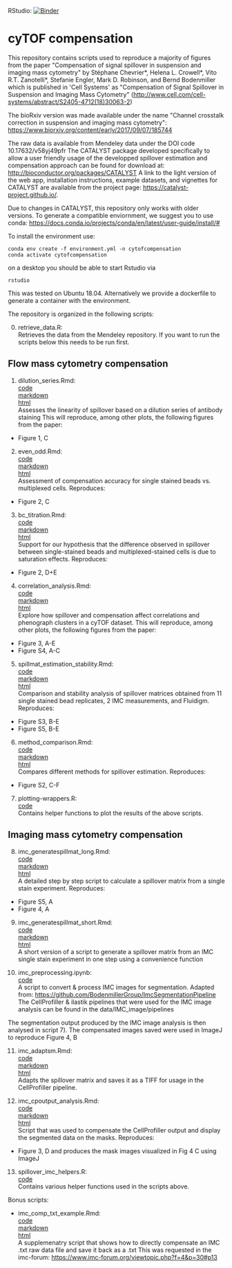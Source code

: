 RStudio: [![Binder](http://mybinder.org/badge_logo.svg)](https://mybinder.org/v2/gh/BodenmillerGroup/cyTOFcompensation/environment?urlpath=rstudio&filepath=README.md)
# cyTOF compensation

This repository contains scripts used to reproduce a majority of figures from the paper "Compensation of signal spillover in suspension and imaging mass cytometry" by Stéphane Chevrier\*, Helena L. Crowell\*, Vito R.T. Zanotelli\*, Stefanie Engler, Mark D. Robinson, and Bernd Bodenmiller which is published in 'Cell Systems' as "Compensation of Signal Spillover in Suspension and Imaging Mass Cytometry" (http://www.cell.com/cell-systems/abstract/S2405-4712(18)30063-2)

The bioRxiv version was made available under the name "Channel crosstalk correction in suspension and imaging mass cytometry": https://www.biorxiv.org/content/early/2017/09/07/185744

The raw data is available from Mendeley data under the DOI code 10.17632/v58yj49pfr
The CATALYST package developed specifically to allow a user friendly usage of the developped spillover estimation and compensation approach can be found for download at: http://bioconductor.org/packages/CATALYST
A link to the light version of the web app, installation instructions, example datasets, and vignettes for CATALYST are available from the project page: https://catalyst-project.github.io/. 

Due to changes in CATALYST, this repository only works with older versions. To generate a compatible enviornment, we suggest you to use conda:
https://docs.conda.io/projects/conda/en/latest/user-guide/install/#

To install the environment use:
```
conda env create -f environment.yml -n cytofcompensation
conda activate cytofcompensation
```
on a desktop you should be able to start Rstudio via

```
rstudio
```

This was tested on Ubuntu 18.04.
Alternatively we provide a dockerfile to generate a container with the environment.


The repository is organized in the following scripts:

0) retrieve_data.R:\
Retrieves the data from the Mendeley repository.
If you want to run the scripts below this needs to be run first.

## Flow mass cytometry compensation

1) dilution_series.Rmd: \
[code](scripts/dilution_series.Rmd) \
[markdown](scripts/dilution_series.md) \
[html](https://htmlpreview.github.io/?https://github.com/BodenmillerGroup/cyTOFcompensation/blob/master/scripts/dilution_series.html) \
Assesses the linearity of spillover based on a dilution series of antibody staining
This will reproduce, among other plots, the following figures from the paper:
* Figure 1, C

2) even_odd.Rmd: \
[code](scripts/even_odd.Rmd) \
[markdown](scripts/even_odd.md) \
[html](https://htmlpreview.github.io/?https://github.com/BodenmillerGroup/cyTOFcompensation/blob/master/scripts/even_odd.html) \
Assessment of compensation accuracy for single stained beads vs. multiplexed cells. Reproduces:
* Figure 2, C

3) bc_titration.Rmd: \
[code](scripts/bc_titration.Rmd) \
[markdown](scripts/bc_titration.md) \
[html](https://htmlpreview.github.io/?https://github.com/BodenmillerGroup/cyTOFcompensation/blob/master/scripts/bc_titration.html) \
Support for our hypothesis that the difference observed in spillover between single-stained beads and multiplexed-stained cells is due to saturation effects. Reproduces:
* Figure 2, D+E 

4) correlation_analysis.Rmd: \
[code](scripts/correlation_analysis.Rmd) \
[markdown](scripts/correlation_analysis.md) \
[html](https://rawgit.com/BodenmillerGroup/cyTOFcompensation/master/scripts/correlation_analysis.html) \
Explore how spillover and compensation affect correlations and phenograph clusters in a cyTOF dataset.
This will reproduce, among other plots, the following figures from the paper:
* Figure 3, A-E
* Figure S4, A-C

5) spillmat_estimation_stability.Rmd:\
[code](scripts/spillmat_estimation_stability.Rmd) \
[markdown](scripts/spillmat_estimation_stability.md) \
[html](https://htmlpreview.github.io/?https://github.com/BodenmillerGroup/cyTOFcompensation/blob/master/scripts/spillmat_estimation_stability.html) \
Comparison and stability analysis of spillover matrices obtained from 11 single stained bead replicates, 2 IMC measurements, and Fluidigm. Reproduces:
* Figure S3, B-E
* Figure S5, B-E

6) method_comparison.Rmd:\
[code](scripts/method_comparison.Rmd) \
[markdown](scripts/method_comparison.md) \
[html](https://rawgit.com/BodenmillerGroup/cyTOFcompensation/master/scripts/method_comparison.html) \
Compares different methods for spillover estimation. Reproduces:
* Figure S2, C-F

7) plotting-wrappers.R:\
[code](scripts/plotting-wrappers.R) \
Contains helper functions to plot the results of the above scripts.

## Imaging mass cytometry compensation

8) imc_generatespillmat_long.Rmd:\
[code](scripts/imc_generatespillmat_long.Rmd) \
[markdown](scripts/imc_generatespillmat_long.md) \
[html](https://htmlpreview.github.io/?https://github.com/BodenmillerGroup/cyTOFcompensation/blob/master/scripts/imc_generatespillmat_long.html) \
A detailed step by step script to calculate a spillover matrix from a single stain experiment.
Reproduces:
* Figure S5, A
* Figure 4, A

9) imc_generatespillmat_short.Rmd:\
[code](scripts/imc_generatespillmat_short.Rmd) \
[markdown](scripts/imc_generatespillmat_short.md) \
[html](https://rawgit.com/BodenmillerGroup/cyTOFcompensation/master/scripts/imc_generatespillmat_short.html) \
A short version of a script to generate a spillover matrix from an IMC single stain experiment in one step using a convenience function

10) imc_preprocessing.ipynb:\
[code](scripts/imc_preprocessing.ipynb) \
A script to convert & process IMC images for segmentation. Adapted from: https://github.com/BodenmillerGroup/ImcSegmentationPipeline
The CellProfiller & ilastik pipelines that were used for the IMC image analysis can be found in the data/IMC_image/pipelines

The segmentation output produced by the IMC image analysis is then analysed in script 7). The compensated images saved were used in ImageJ to reproduce Figure 4, B

11) imc_adaptsm.Rmd:\
[code](scripts/imc_adaptsm.Rmd) \
[markdown](scripts/imc_adaptsm.md) \
[html](https://htmlpreview.github.io/?https://github.com/BodenmillerGroup/cyTOFcompensation/blob/master/scripts/imc_adaptsm.html) \
Adapts the spillover matrix and saves it as a TIFF for usage in the CellProfiller pipeline.

12) imc_cpoutput_analysis.Rmd:\
[code](scripts/imc_cpoutput_analysis.Rmd) \
[markdown](scripts/imc_cpoutput_analysis.md) \
[html](https://htmlpreview.github.io/?https://github.com/BodenmillerGroup/cyTOFcompensation/blob/master/scripts/imc_cpoutput_analysis.html) \
Script that was used to compensate the CellProfiller output and display the segmented data on the masks.
Reproduces:
* Figure 3, D
and produces the mask images visualized in Fig 4 C using ImageJ

13) spillover_imc_helpers.R:\
[code](scripts/spillover_imc_helpers.R) \
Contains various helper functions used in the scripts above.

Bonus scripts:
- imc_comp_txt_example.Rmd:\
  [code](scripts/imc_comp_txt_example.Rmd) \
  [markdown](scripts/imc_comp_txt_example.md) \
  [html](https://htmlpreview.github.io/?https://github.com/BodenmillerGroup/cyTOFcompensation/blob/master/scripts/imc_comp_txt_example.html) \
  A supplemenatry script that shows how to directly compensate an IMC .txt raw data file and save it back as a .txt
  This was requested in the imc-forum: https://www.imc-forum.org/viewtopic.php?f=4&p=30#p13
  
  
